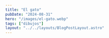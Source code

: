 ```yaml
---
title: "El gato"
pubDate: "2024-08-31"
hero: "/images/el-gato.webp"
tags: ["dibujos"]
layout: "../../layouts/BlogPostLayout.astro"
---
```

